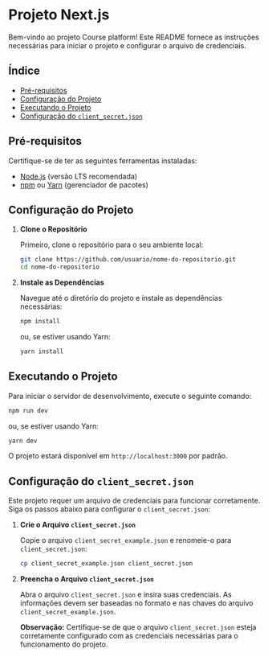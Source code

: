 # Projeto Next.js

Bem-vindo ao projeto Course platform! Este README fornece as instruções necessárias para iniciar o projeto e configurar o arquivo de credenciais.

## Índice

-   [Pré-requisitos](#pré-requisitos)
-   [Configuração do Projeto](#configuração-do-projeto)
-   [Executando o Projeto](#executando-o-projeto)
-   [Configuração do `client_secret.json`](#configuração-do-client_secretjson)

## Pré-requisitos

Certifique-se de ter as seguintes ferramentas instaladas:

-   [Node.js](https://nodejs.org/) (versão LTS recomendada)
-   [npm](https://www.npmjs.com/) ou [Yarn](https://yarnpkg.com/) (gerenciador de pacotes)

## Configuração do Projeto

1. **Clone o Repositório**

    Primeiro, clone o repositório para o seu ambiente local:

    ```bash
    git clone https://github.com/usuario/nome-do-repositorio.git
    cd nome-do-repositorio
    ```

2. **Instale as Dependências**

    Navegue até o diretório do projeto e instale as dependências necessárias:

    ```bash
    npm install
    ```

    ou, se estiver usando Yarn:

    ```bash
    yarn install
    ```

## Executando o Projeto

Para iniciar o servidor de desenvolvimento, execute o seguinte comando:

```bash
npm run dev
```

ou, se estiver usando Yarn:

```bash
yarn dev
```

O projeto estará disponível em `http://localhost:3000` por padrão.

## Configuração do `client_secret.json`

Este projeto requer um arquivo de credenciais para funcionar corretamente. Siga os passos abaixo para configurar o `client_secret.json`:

1. **Crie o Arquivo `client_secret.json`**

    Copie o arquivo `client_secret_example.json` e renomeie-o para `client_secret.json`:

    ```bash
    cp client_secret_example.json client_secret.json
    ```

2. **Preencha o Arquivo `client_secret.json`**

    Abra o arquivo `client_secret.json` e insira suas credenciais. As informações devem ser baseadas no formato e nas chaves do arquivo `client_secret_example.json`.

    **Observação:** Certifique-se de que o arquivo `client_secret.json` esteja corretamente configurado com as credenciais necessárias para o funcionamento do projeto.

